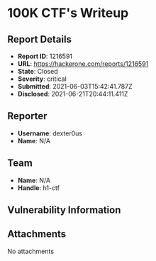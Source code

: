 # 100K CTF's Writeup

## Report Details
- **Report ID**: 1216591
- **URL**: https://hackerone.com/reports/1216591
- **State**: Closed
- **Severity**: critical
- **Submitted**: 2021-06-03T15:42:41.787Z
- **Disclosed**: 2021-06-21T20:44:11.411Z

## Reporter
- **Username**: dexter0us
- **Name**: N/A

## Team
- **Name**: N/A
- **Handle**: h1-ctf

## Vulnerability Information


## Attachments
No attachments
